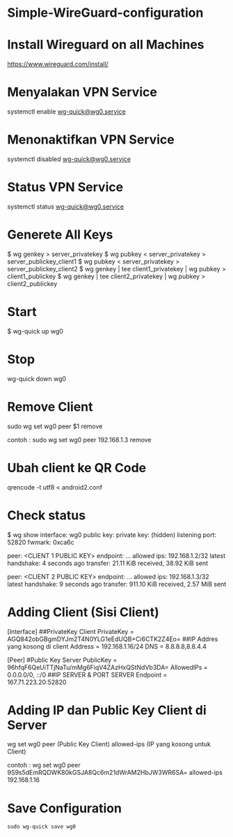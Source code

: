 # Simple-WireGuard-configuration

# Install Wireguard on all Machines
https://www.wireguard.com/install/

# Menyalakan VPN Service

  systemctl enable wg-quick@wg0.service
  
# Menonaktifkan VPN Service

  systemctl disabled wg-quick@wg0.service
  
# Status VPN Service

  systemctl status wg-quick@wg0.service

# Generete All Keys

$ wg genkey > server_privatekey
$ wg pubkey < server_privatekey > server_publickey_client1
$ wg pubkey < server_privatekey > server_publickey_client2
$ wg genkey | tee client1_privatekey | wg pubkey > client1_publickey
$ wg genkey | tee client2_privatekey | wg pubkey > client2_publickey

# Start

$ wg-quick up wg0

# Stop 

wg-quick down wg0

# Remove Client

  sudo wg set wg0 peer $1 remove
  
  contoh : sudo wg set wg0 peer 192.168.1.3 remove
  
# Ubah client ke QR Code

  qrencode -t utf8 < android2.conf

# Check status

$ wg show
interface: wg0
  public key: <SERVER PUBLIC KEY>
  private key: (hidden)
  listening port: 52820
  fwmark: 0xca6c

peer: <CLIENT 1 PUBLIC KEY>
  endpoint: ...
  allowed ips: 192.168.1.2/32
  latest handshake: 4 seconds ago
  transfer: 21.11 KiB received, 38.92 KiB sent

peer: <CLIENT 2 PUBLIC KEY>
  endpoint: ...
  allowed ips: 192.168.1.3/32
  latest handshake: 9 seconds ago
  transfer: 911.10 KiB received, 2.57 MiB sent
  
# Adding Client (Sisi Client)
  
  [Interface]
  ##PrivateKey Client
  PrivateKey = AGQ842obGBgmDYJm2T4N0YLG1eEdUQB+Ci6CTK2Z4Eo=
  ##IP Addres yang kosong di client
  Address = 192.168.1.16/24
  DNS = 8.8.8.8,8.8.4.4

  [Peer]
  #Public Key Server
  PublicKey = 96hfqF6QeUiTTjNaTu/mMg6FiqV4ZAzHxQStNdVb3DA=
  AllowedIPs = 0.0.0.0/0, ::/0
  ##IP SERVER & PORT SERVER
  Endpoint = 167.71.223.20:52820
  
 # Adding IP dan Public Key Client di Server
 
   wg set wg0 peer (Public Key Client) allowed-ips (IP yang kosong untuk Client)

   contoh : wg set wg0 peer 9S9s5dEmRQDWK80kGSJA8Qc6m21dWrAM2HbJW3WR6SA= allowed-ips 192.168.1.16
   
 # Save Configuration
 
    sudo wg-quick save wg0
 
 
